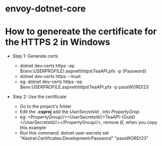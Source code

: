 # envoy-dotnet-core


# How to genereate the certificate for the HTTPS 2 in Windows 

* Step 1: Generate certs
  * dotnet dev-certs https -ep ${env:USERPROFILE}\.aspnet\https\TeaAPI.pfx -p {Password}
  * dotnet dev-certs https --trust
  * eg:
  dotnet dev-certs https -ep $env:USERPROFILE\.aspnet\https\TeaAPI.pfx -p passWORD!23

* Step 2: Use the certificate
  * Go to the project's folder
  * Edit the **.csproj** add the *UserSecretsId* , into *PropertyGrop*
  * eg: <PropertyGroup//><UserSecretsId//>TeaAPI-{Guid}</UserSecretsId//></PropertyGroup//>,  remove **//**, when you copy this example
  * Run this command:  dotnet user-secrets set "Kestrel:Certificates:Development:Password" "passWORD!23"
